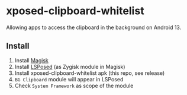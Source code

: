 # xposed-clipboard-whitelist

Allowing apps to access the clipboard in the background on Android 13.

## Install
1. Install [Magisk](https://magiskmanager.com/)
2. Install [LSPosed](https://github.com/LSPosed/LSPosed) (as Zygisk module in Magisk)
3. Install xposed-clipboard-whitelist apk (this repo, see release)
4. `BG Clipboard` module will appear in LSPosed
5. Check `System Framework` as scope of the module
